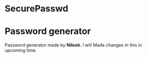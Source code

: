 # SecurePasswd


<h1>Password generator </h1>

Password generator made by <strong>Nilesh</strong>.
I will Made changes in this in upcoming time.
